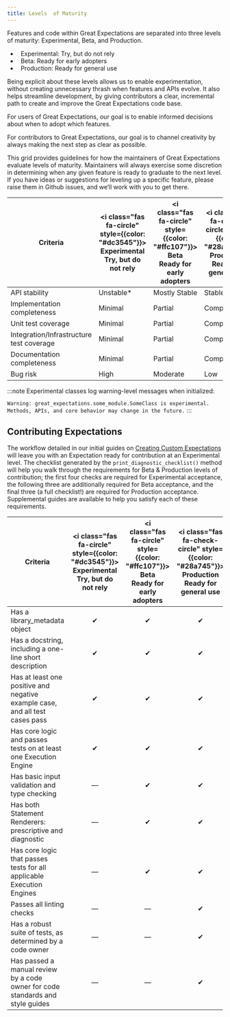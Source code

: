 ```yaml
---
title: Levels  of Maturity
---
```


Features and code within Great Expectations are separated into three levels of maturity: Experimental, Beta, and Production.

<link rel="stylesheet" href="https://cdnjs.cloudflare.com/ajax/libs/font-awesome/6.0.0-beta3/css/all.min.css" crossorigin="anonymous" referrerpolicy="no-referrer" />
<div>
    <ul style={{
        "list-style-type": "none"
    }}>
        <li><i class="fas fa-circle" style={{color: "#dc3545"}}></i> &nbsp; Experimental: Try, but do not rely</li>
        <li><i class="fas fa-circle" style={{color: "#ffc107"}}></i> &nbsp; Beta: Ready for early adopters</li>
        <li><i class="fas fa-check-circle" style={{color: "#28a745"}}></i> &nbsp; Production: Ready for general use</li>
    </ul>
</div>

Being explicit about these levels allows us to enable experimentation, without creating unnecessary thrash when features and APIs evolve. It also helps streamline development, by giving contributors a clear, incremental path to create and improve the Great Expectations code base.

For users of Great Expectations, our goal is to enable informed decisions about when to adopt which features.

For contributors to Great Expectations, our goal is to channel creativity by always making the next step as clear as possible.

This grid provides guidelines for how the maintainers of Great Expectations evaluate levels of maturity. Maintainers will always exercise some discretion in determining when any given feature is ready to graduate to the next level. If you have ideas or suggestions for leveling up a specific feature, please raise them in Github issues, and we’ll work with you to get there.


| Criteria                                 | <i class="fas fa-circle" style={{color: "#dc3545"}}></i> Experimental <br/>Try, but do not rely | <i class="fas fa-circle" style={{color: "#ffc107"}}></i> Beta <br/>Ready for early adopters | <i class="fas fa-check-circle" style={{color: "#28a745"}}></i> Production <br/>Ready for general use |
|------------------------------------------|--------------------------------------|----------------------------------|-------------------------------------|
| API stability                            | Unstable*                            | Mostly Stable                    | Stable                              |
| Implementation completeness              | Minimal                              | Partial                          | Complete                            |
| Unit test coverage                       | Minimal                              | Partial                          | Complete                            |
| Integration/Infrastructure test coverage | Minimal                              | Partial                          | Complete                            |
| Documentation completeness               | Minimal                              | Partial                          | Complete                            |
| Bug risk                                 | High                                 | Moderate                         | Low                                 |


:::note
Experimental classes log warning-level messages when initialized: 

`Warning: great_expectations.some_module.SomeClass is experimental. Methods, APIs, and core behavior may change in the future.`
:::

## Contributing Expectations

The workflow detailed in our initial guides on [Creating Custom Expectations](../guides/expectations/creating_custom_expectations/overview.md) will leave you with an Expectation ready for contribution at an Experimental level. The checklist generated by the `print_diagnostic_checklist()` method will help you walk through the requirements for Beta & Production levels of contribution;
the first four checks are required for Experimental acceptance, the following three are additionally required for Beta acceptance, and the final three (a full checklist!) are required for Production acceptance. Supplemental guides are available to help you satisfy each of these requirements.

| Criteria                                 | <i class="fas fa-circle" style={{color: "#dc3545"}}></i> Experimental <br/>Try, but do not rely | <i class="fas fa-circle" style={{color: "#ffc107"}}></i> Beta <br/>Ready for early adopters | <i class="fas fa-check-circle" style={{color: "#28a745"}}></i> Production <br/>Ready for general use |
|------------------------------------------|:------------------------------------:|:--------------------------------:|:-----------------------------------:|
| Has a library_metadata object            | &#10004; | &#10004; | &#10004; |
| Has a docstring, including a one-line short description | &#10004; | &#10004; | &#10004; |
| Has at least one positive and negative example case, and all test cases pass | &#10004; | &#10004; | &#10004; |
| Has core logic and passes tests on at least one Execution Engine | &#10004; | &#10004; | &#10004; |
| Has basic input validation and type checking | &#8213; | &#10004; | &#10004; |
| Has both Statement Renderers: prescriptive and diagnostic | &#8213; | &#10004; | &#10004; |
| Has core logic that passes tests for all applicable Execution Engines | &#8213; | &#10004; | &#10004; |
| Passes all linting checks | &#8213; | &#8213; | &#10004; |
| Has a robust suite of tests, as determined by a code owner | &#8213; | &#8213; | &#10004; |
| Has passed a manual review by a code owner for code standards and style guides | &#8213; | &#8213; | &#10004; |
